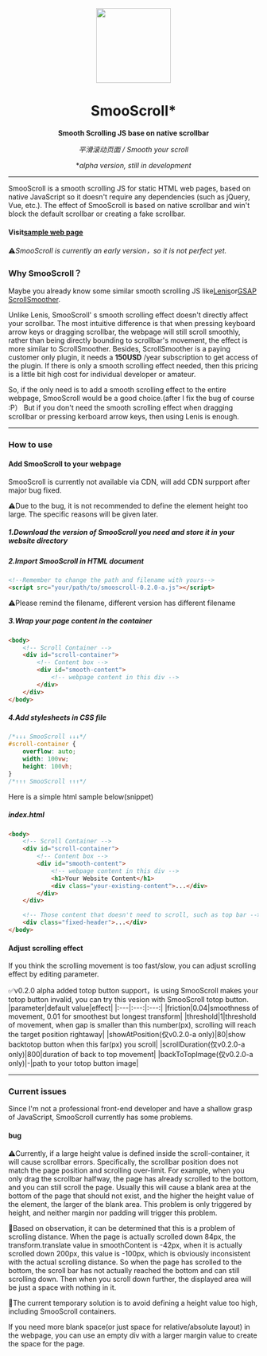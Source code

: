 <div align="center">
<a href="https://shuninyu.github.io/SmooScroll">
  <img src="https://ik.imagekit.io/shunin/SmooScroll/smooscroll-logo.svg" height="150px" />
</a>

# SmooScroll*

**Smooth Scrolling JS base on native scrollbar**

*平滑滚动页面 / Smooth your scroll*

**alpha version, still in development*
</div>

---
SmooScroll is a smooth scrolling JS for static HTML web pages, based on native JavaScript so it doesn't require any dependencies (such as jQuery, Vue, etc.).
The effect of SmooScroll is based on native scrollbar and win't block the default scrollbar or creating a fake scrollbar.
#### Visit[sample web page](https://shuninyu.github.io/SmooScroll/)

⚠️*SmooScroll is currently an early version，so it is not perfect yet.*

### Why SmooScroll？
Maybe you already know some similar smooth scrolling JS like[Lenis](https://github.com/darkroomengineering/lenis)or[GSAP ScrollSmoother](https://gsap.com/docs/v3/Plugins/ScrollSmoother/).

Unlike Lenis, SmooScroll' s smooth scrolling effect doesn't directly affect your scrollbar. The most intuitive difference is that when pressing keyboard arrow keys or dragging scrollbar, the webpage will still scroll smoothly, rather than being directly bounding to scrollbar's movement, the effect is more similar to ScrollSmoother.
Besides, ScrollSmoother is a paying customer only plugin, it needs a **150USD** /year subscription to get access of the plugin. If there is only a smooth scrolling effect needed, then this pricing is a little bit high cost for individual developer or amateur.

So, if the only need is to add a smooth scrolling effect to the entire webpage, SmooScroll would be a good choice.(after I fix the bug of course :P）
But if you don't need the smooth scrolling effect when dragging scrollbar or pressing kerboard arrow keys, then using Lenis is enough.

---
### How to use
#### Add SmooScroll to your webpage
SmooScroll is currently not available via CDN, will add CDN surpport after major bug fixed.

⚠️Due to the bug, it is not recommended to define the element height too large. The specific reasons will be given later.

##### 1.Download the version of SmooScroll you need and store it in your website directory
##### 2.Import SmooScroll in HTML document
```html
<!--Remember to change the path and filename with yours-->
<script src="your/path/to/smooscroll-0.2.0-a.js"></script>
```
⚠️Please remind the filename, different version has different filename
##### 3.Wrap your page content in the container
```html
<body>
    <!-- Scroll Container -->
    <div id="scroll-container">
        <!-- Content box -->
        <div id="smooth-content">
            <!-- webpage content in this div -->
        </div>
    </div>
</body>
```
##### 4.Add stylesheets in CSS file
```css
/*↓↓↓ SmooScroll ↓↓↓*/
#scroll-container {
    overflow: auto;
    width: 100vw;
    height: 100vh;
}
/*↑↑↑ SmooScroll ↑↑↑*/
```
Here is a simple html sample below(snippet)
##### index.html
```html
<body>
    <!-- Scroll Container -->
    <div id="scroll-container">
        <!-- Content box -->
        <div id="smooth-content">
            <!-- webpage content in this div -->
            <h1>Your Website Content</h1>
            <div class="your-existing-content">...</div>
        </div>
    </div>

    <!-- Those content that doesn't need to scroll, such as top bar -->
    <div class="fixed-header">...</div>
</body>
```

#### Adjust scrolling effect
If you think the scrolling movement is too fast/slow, you can adjust scrolling effect by editing parameter.

✅v0.2.0 alpha added totop button support，is using SmooScroll makes your totop button invalid, you can try this vesion with SmooScroll totop button.
|parameter|default value|effect|
|:---|:---:|:---:|
|friction|0.04|smoothness of movement, 0.01 for smoothest but longest transform|
|threshold|1|threshold of movement, when gap is smaller than this number(px), scrolling will reach the target position rightaway|
|showAtPosition(仅v0.2.0-a only)|80|show backtotop button when this far(px) you scroll|
|scrollDuration(仅v0.2.0-a only)|800|duration of back to top movement|
|backToTopImage(仅v0.2.0-a only)|-|path to your totop button image|

---
### Current issues
Since I'm not a professional front-end developer and have a shallow grasp of JavaScript, SmooScroll currently has some problems.
#### bug
⚠️Currently, if a large height value is defined inside the scroll-container, it will cause scrollbar errors. Specifically, the scrollbar position does not match the page position and scrolling over-limit. For example, when you only drag the scrollbar halfway, the page has already scrolled to the bottom, and you can still scroll the page. Usually this will cause a blank area at the bottom of the page that should not exist, and the higher the height value of the element, the larger of ​​the blank area. This problem is only triggered by height, and neither margin nor padding will trigger this problem.

🔎Based on observation, it can be determined that this is a problem of scrolling distance. When the page is actually scrolled down 84px, the transform.translate value in smoothContent is -42px, when it is actually scrolled down 200px, this value is -100px, which is obviously inconsistent with the actual scrolling distance. So when the page has scrolled to the bottom, the scroll bar has not actually reached the bottom and can still scrolling down. Then when you scroll down further, the displayed area will be just a space with nothing in it.

💉The current temporary solution is to avoid defining a height value too high, including SmooScroll containers.

If you need more blank space(or just space for relative/absolute layout) in the webpage, you can use an empty div with a larger margin value to create the space for the page.
